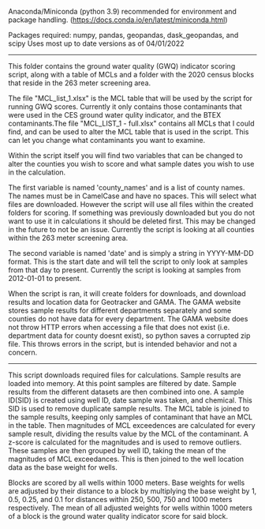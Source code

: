 Anaconda/Miniconda (python 3.9) recommended for environment and package handling. 
(https://docs.conda.io/en/latest/miniconda.html)

Packages required: numpy, pandas, geopandas, dask_geopandas, and scipy
Uses most up to date versions as of 04/01/2022

----------------------------------------------------------------------------------------------------

This folder contains the ground water quality (GWQ) indicator scoring script, along with a table 
of MCLs and a folder with the 2020 census blocks that reside in the 263 meter screening area.

The file "MCL_list_1.xlsx" is the MCL table that will be used by the script for running GWQ scores. 
Currently it only contains those contaminants that were used in the CES ground water qulity 
indicator, and the BTEX contaminants.The file "MCL_LIST_1 - full.xlsx" contains all MCLs that I 
could find, and can be used to alter the MCL table that is used in the script. This can let you 
change what contaminants you want to examine.

Within the script itself you will find two variables that can be changed to alter the counties you 
wish to score and what sample dates you wish to use in the calculation.

The first variable is named 'county_names' and is a list of county names. The names must be in 
CamelCase and have no spaces. This will select what files are downloaded. However the script will 
use all files within the created folders for scoring. If something was previously downloaded but 
you do not want to use it in calculations it should be deleted first. This may be changed in the 
future to not be an issue. Currently the script is looking at all counties within the 263 meter 
screening area.

The second variable is named 'date' and is simply a string in YYYY-MM-DD format. This is the start 
date and will tell the script to only look at samples from that day to present. Currently the 
script is looking at samples from 2012-01-01 to present.

When the script is ran, it will create folders for downloads, and download results and location 
data for Geotracker and GAMA. The GAMA website stores sample results for different departments 
separately and some counties do not have data for every department. The GAMA website does not throw
HTTP errors when accessing a file that does not exist (i.e. department data for county doesnt 
exist), so python saves a corrupted zip file. This throws errors in the script, but is intended 
behavior and not a concern.

----------------------------------------------------------------------------------------------------

This script downloads required files for calculations. Sample results are loaded into memory. At 
this point samples are filtered by date. Sample results from the different datasets are then 
combined into one. A sample ID(SID) is created using well ID, date sample was taken, and chemical. 
This SID is used to remove duplicate sample results. The MCL table is joined to the sample results, 
keeping only samples of contaminant that have an MCL in the table. Then magnitudes of MCL 
exceedences are calculated for every sample result, dividing the results value by the MCL of the 
contaminant. A z-score is calculated for the magnitudes and is used to remove outliers. These 
samples are then grouped by well ID, taking the mean of the magnitudes of MCL exceedances. This is 
then joined to the well location data as the base weight for wells. 

Blocks are scored by all wells within 1000 meters. Base weights for wells are adjusted by their 
distance to a block by multiplying the base weight by 1, 0.5, 0.25, and 0.1 for distances within 250,
500, 750 and 1000 meters respectively. The mean of all adjusted weights for wells within 1000 
meters of a block is the ground water quality indicator score for said block.
